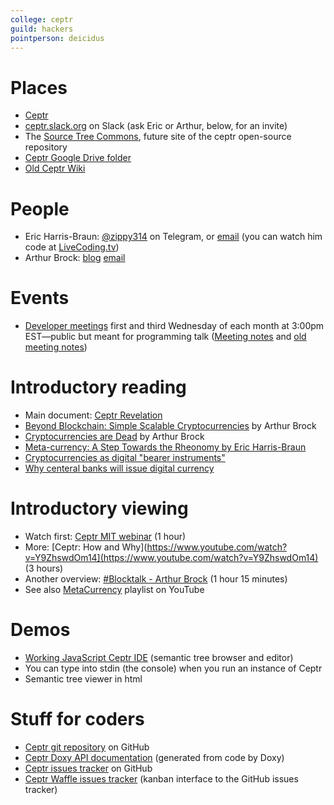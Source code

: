 ```yaml
---
college: ceptr
guild: hackers
pointperson: deicidus
---
```

# Places
* [Ceptr](http://ceptr.org)
* [ceptr.slack.org](slack://ceptr.slack.org) on Slack (ask Eric or Arthur, below, for an invite)
* The [Source Tree Commons](http://sourcetreecommons.org/), future site of the ceptr open-source repository
* [Ceptr Google Drive folder](https://drive.google.com/drive/u/0/folders/0B1TJCMMO_OtyZmNiMzhiYWItOWJjYS00NjM2LWE3MTUtZmYzZTM2ZmMxYzhh)
* [Old Ceptr Wiki](http://ceptr.wagn.org/)

# People
* Eric Harris-Braun: [@zippy314](http://telegram.me/zippy314) on Telegram, or [email](eric@harris-braun.com) (you can watch him code at [LiveCoding.tv](https://www.livecoding.tv/zippy/))
* Arthur Brock: [blog](http://www.artbrock.com/blog) [email](artbrock@geekgene.com)

# Events
* [Developer meetings](http://ceptr.org/live-dev-chat/) first and third Wednesday of each month at 3:00pm EST—public but meant for programming talk ([Meeting notes](https://metacurrency.hackpad.com/NEW-MetaCurrency-Meeting-Notes-fDxEmijU9uV?eid=946eTubM9LqA47uSoIR8A5&invitingId=492933&token=hSY3CjARBhExW3xRDD9t&email=anders.aamodt%40gmail.com) and [old meeting notes](https://metacurrency.hackpad.com/M26hVzPpK5B?token=undefined#))

# Introductory reading
* Main document: [Ceptr Revelation](https://docs.google.com/document/d/1Line362Wm0zMOZcEZMqPYfHqNS4XIVyVsP7SS_4jE2o/edit#heading=h.ee3qi5eixr98)
* [Beyond Blockchain: Simple Scalable Cryptocurrencies](https://medium.com/metacurrency-project/beyond-blockchain-simple-scalable-cryptocurrencies-1eb7aebac6ae#.q7tqxi61o) by Arthur Brock
* [Cryptocurrencies are Dead](https://medium.com/metacurrency-project/cryptocurrencies-are-dead-d4223154d783#.gj915zibo) by Arthur Brock
* [Meta-currency: A Step Towards the Rheonomy by Eric Harris-Braun](https://blogs.harvard.edu/lawlab/2009/07/01/meta-currency-a-step-towards-the-rheonomy-by-eric-harris-braun/)
* [Cryptocurrencies as digital "bearer instruments"](https://medium.com/@artbrock/cryptocurrencies-as-digital-bearer-instruments-fa6ec01ee4fc#.lvygt25fl)
* [Why centeral banks will issue digital currency](https://medium.com/chain-inc/why-central-banks-will-issue-digital-currency-5fd9c1d3d8a2#.4yvu0cbwb)


# Introductory viewing
* Watch first: [Ceptr MIT webinar](http://ceptr.org/2015/09/24/mitkit-ceptr-webinar/) (1 hour)
* More: [Ceptr: How and Why](https://www.youtube.com/watch?v=Y9ZhswdOm14](https://www.youtube.com/watch?v=Y9ZhswdOm14) (3 hours)
* Another overview: [#Blocktalk - Arthur Brock](https://www.youtube.com/watch?v=2ppk_mJxckg&app=desktop) (1 hour 15 minutes)
* See also [MetaCurrency](https://www.youtube.com/playlist?list=PLF35F5FA98C7DBB65) playlist on YouTube

# Demos
- [Working JavaScript Ceptr IDE](http://zippy.github.io/ceptr/dev/te.html) (semantic tree browser and editor)
- You can type into stdin (the console) when you run an instance of Ceptr
- Semantic tree viewer in html

# Stuff for coders
* [Ceptr git repository](https://github.com/zippy/ceptr) on GitHub
* [Ceptr Doxy API documentation](http://zippy.github.io/ceptr/) (generated from code by Doxy)
* [Ceptr issues tracker](https://github.com/zippy/ceptr/issues) on GitHub
* [Ceptr Waffle issues tracker](https://waffle.io/zippy/ceptr) (kanban interface to the GitHub issues tracker)
